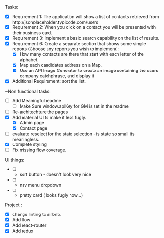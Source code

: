 Tasks:

* [x] Requirement 1: The application will show a list of contacts retrieved from http://jsonplaceholder.typicode.com/users
* [x] Requirement 2: When you click on a contact you will be presented with their business card.
* [x] Requirement 3: Implement a basic search capability on the list of results.
* [x] Requirement 6: Create a separate section that shows some simple reports (Choose any reports you wish to implement):
   * [x] How many contacts are there that start with each letter of the alphabet.
   * [x] Map each candidates address on a Map.
   * [x] Use an API Image Generator to create an image containing the users company catchphrase, and display it
* [x] Additional Requirement: sort the list.

~Non functional tasks:
 * [ ] Add Meaningful readme
    * [ ] Make Sure window.apiKey for GM is set in the readme
 * [ ] Re-architechture the pages
 * [x] Add material UI to make it less fugly.
   * [x] Admin page
   * [x] Contact page
 * [ ] evaluate reselect for the state selection - is state so small its meaningless.
 * [x] Complete styling
 * [ ] Fix missing flow coverage.

 UI things:
 * [ ] - sort button - doesn't look very nice
 * [ ] - nav menu dropdown 
 * [ ] - pretty card ( looks fugly now...)

Project :

* [x] change linting to airbnb.
* [x] Add flow
* [x] Add react-router
* [x] Add redux
